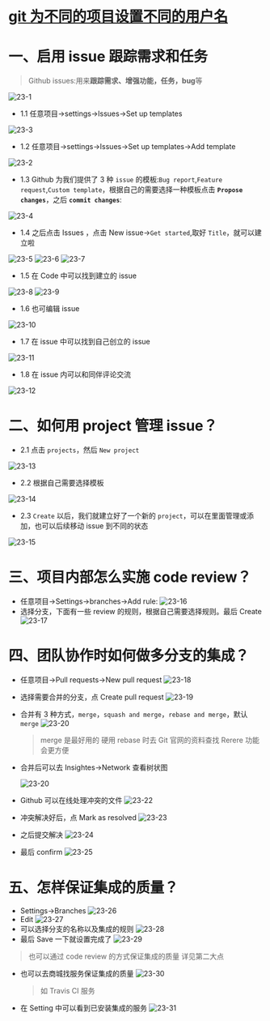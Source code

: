 # [git 为不同的项目设置不同的用户名](https://www.jianshu.com/p/d3f80a1246d6)

# 一、启用 issue 跟踪需求和任务

> Github issues:用来**跟踪需求、增强功能，任务，bug**等

![23-1](../assets/23-1.png)

- 1.1 任意项目->settings->Issues->Set up templates

![23-3](../assets/23-3.png)

- 1.2 任意项目->settings->Issues->Set up templates->Add template

![23-2](../assets/23-2.png)

- 1.3 Github 为我们提供了 3 种 `issue` 的模板:`Bug report`,`Feature request`,`Custom template`，根据自己的需要选择一种模板点击 **`Propose changes`**，之后 **`commit changes`**:

![23-4](../assets/23-4.png)

- 1.4 之后点击 Issues ，点击 New issue->`Get started`,取好 `Title`，就可以建立啦

![23-5](../assets/23-5.png)
![23-6](../assets/23-6.png)
![23-7](../assets/23-7.png)

- 1.5 在 Code 中可以找到建立的 issue

![23-8](../assets/23-8.png)
![23-9](../assets/23-9.png)

- 1.6 也可编辑 issue

![23-10](../assets/23-10.png)

- 1.7 在 issue 中可以找到自己创立的 issue

![23-11](../assets/23-11.png)

- 1.8 在 issue 内可以和同伴评论交流

![23-12](../assets/23-12.png)

# 二、如何用 project 管理 issue？

- 2.1 点击 `projects`，然后 `New project`

![23-13](../assets/23-13.png)

- 2.2 根据自己需要选择模板

![23-14](../assets/23-14.png)

- 2.3 `Create` 以后，我们就建立好了一个新的 `project`，可以在里面管理或添加，也可以后续移动 issue 到不同的状态

![23-15](../assets/23-15.png)

# 三、项目内部怎么实施 code review？

- 任意项目->Settings->branches->Add rule:
  ![23-16](../assets/23-16.png)
- 选择分支，下面有一些 review 的规则，根据自己需要选择规则。最后 Create
  ![23-17](../assets/23-17.png)

# 四、团队协作时如何做多分支的集成？

- 任意项目->Pull requests->New pull request
  ![23-18](../assets/23-18.png)

- 选择需要合并的分支，点 Create pull request
  ![23-19](../assets/23-19.png)
- 合并有 3 种方式，`merge`，`squash and merge`，`rebase and merge`，默认 `merge`
  ![23-20](../assets/23-21.png)

  > merge 是最好用的
  > 硬用 rebase 时去 Git 官网的资料查找 Rerere 功能会更方便

- 合并后可以去 Insightes->Network 查看树状图

  ![23-20](../assets/23-20.png)

- Github 可以在线处理冲突的文件
  ![23-22](../assets/23-22.png)
- 冲突解决好后，点 Mark as resolved
  ![23-23](../assets/23-23.png)
- 之后提交解决
  ![23-24](../assets/23-24.png)
- 最后 confirm
  ![23-25](../assets/23-25.png)

# 五、怎样保证集成的质量？

- Settings->Branches
  ![23-26](../assets/23-26.png)
- Edit
  ![23-27](../assets/23-27.png)
- 可以选择分支的名称以及集成的规则
  ![23-28](../assets/23-28.png)
- 最后 Save 一下就设置完成了
  ![23-29](../assets/23-29.png)

> 也可以通过 code review 的方式保证集成的质量
> 详见第二大点

- 也可以去商城找服务保证集成的质量
  ![23-30](../assets/23-30.png)
  > 如 Travis CI 服务
- 在 Setting 中可以看到已安装集成的服务
  ![23-31](../assets/23-31.png)

